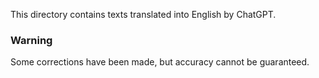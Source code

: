 This directory contains texts translated into English by ChatGPT.

### Warning

Some corrections have been made, but accuracy cannot be guaranteed.
